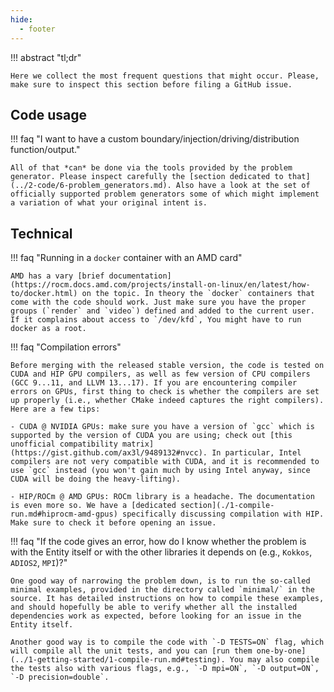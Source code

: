 ```yaml
---
hide:
  - footer
---
```


!!! abstract "tl;dr"

    Here we collect the most frequent questions that might occur. Please, make sure to inspect this section before filing a GitHub issue.

## Code usage

!!! faq "I want to have a custom boundary/injection/driving/distribution function/output."
    
    All of that *can* be done via the tools provided by the problem generator. Please inspect carefully the [section dedicated to that](../2-code/6-problem_generators.md). Also have a look at the set of officially supported problem generators some of which might implement a variation of what your original intent is.

## Technical


!!! faq "Running in a `docker` container with an AMD card"

    AMD has a vary [brief documentation](https://rocm.docs.amd.com/projects/install-on-linux/en/latest/how-to/docker.html) on the topic. In theory the `docker` containers that come with the code should work. Just make sure you have the proper groups (`render` and `video`) defined and added to the current user. If it complains about access to `/dev/kfd`, You might have to run docker as a root.


!!! faq "Compilation errors"
    
    Before merging with the released stable version, the code is tested on CUDA and HIP GPU compilers, as well as few version of CPU compilers (GCC 9...11, and LLVM 13...17). If you are encountering compiler errors on GPUs, first thing to check is whether the compilers are set up properly (i.e., whether CMake indeed captures the right compilers). Here are a few tips:

    - CUDA @ NVIDIA GPUs: make sure you have a version of `gcc` which is supported by the version of CUDA you are using; check out [this unofficial compatibility matrix](https://gist.github.com/ax3l/9489132#nvcc). In particular, Intel compilers are not very compatible with CUDA, and it is recommended to use `gcc` instead (you won't gain much by using Intel anyway, since CUDA will be doing the heavy-lifting).
  
    - HIP/ROCm @ AMD GPUs: ROCm library is a headache. The documentation is even more so. We have a [dedicated section](./1-compile-run.md#hiprocm-amd-gpus) specifically discussing compilation with HIP. Make sure to check it before opening an issue.


!!! faq "If the code gives an error, how do I know whether the problem is with the Entity itself or with the other libraries it depends on (e.g., `Kokkos`, `ADIOS2`, `MPI`)?"
  
    One good way of narrowing the problem down, is to run the so-called minimal examples, provided in the directory called `minimal/` in the source. It has detailed instructions on how to compile these examples, and should hopefully be able to verify whether all the installed dependencies work as expected, before looking for an issue in the Entity itself. 

    Another good way is to compile the code with `-D TESTS=ON` flag, which will compile all the unit tests, and you can [run them one-by-one](../1-getting-started/1-compile-run.md#testing). You may also compile the tests also with various flags, e.g., `-D mpi=ON`, `-D output=ON`, `-D precision=double`.
